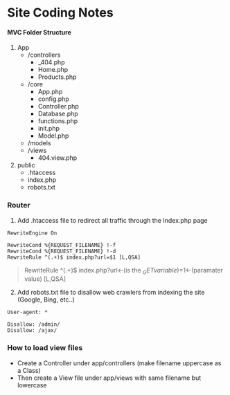 # Site Coding Notes

#### MVC Folder Structure
1. App
    - /controllers
      - _404.php
      - Home.php
      - Products.php
    - /core
      - App.php
      - config.php
      - Controller.php
      - Database.php
      - functions.php
      - init.php
      - Model.php
    - /models
    - /views
      - 404.view.php
2. public
    - .htaccess
    - index.php
    - robots.txt

### Router
1. Add .htaccess file to redirect all traffic through the Index.php page
```
RewriteEngine On

RewriteCond %{REQUEST_FILENAME} !-f
RewriteCond %{REQUEST_FILENAME} !-d
RewriteRule ^(.+)$ index.php?url=$1 [L,QSA]
```
> RewriteRule ^(.+)$ index.php?url<-(is the $_GET variable)=$1<-(paramater value) [L,QSA]

2. Add robots.txt file to disallow web crawlers from indexing the site (Google, Bing, etc..)
```
User-agent: *

Disallow: /admin/
Disallow: /ajax/
```

### How to load view files
  - Create a Controller under app/controllers (make filename uppercase as a Class)
  - Then create a View file under app/views with same filename but lowercase